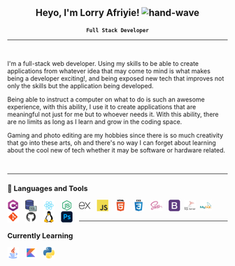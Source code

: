 <h2 align="center">
    Heyo, I'm Lorry Afriyie!
    <img src="https://media.giphy.com/media/hvRJCLFzcasrR4ia7z/giphy.gif" width="28" alt="hand-wave" />
</h2>
<div align="center">

**`Full Stack Developer`**
</div>

---
<br />
<div>
    <p>
        I'm a full-stack web developer. Using my skills to be able to create applications from whatever idea that may come to mind is what makes 
        being a developer exciting!, and being exposed new tech that improves not only the skills but the application being developed.
    </p>
    <p>
        Being able to instruct a computer on what to do is such an awesome experience, with this ability, I use it to create applications that are meaningful not just for me but to whoever needs it. 
        With this ability, there are no limits as long as I learn and grow in the coding space.
    </p>
    <p>
        Gaming and photo editing are my hobbies since there is so much creativity that go into these arts, 
        oh and there's no way I can forget about learning about the cool new 
        of tech whether it may be software or hardware related.
    </p>
    <br/>
</div>

---
<div>
    <h3>🧰 Languages and Tools</h3>
    <div style="margin: 0 auto">
        <img align="left" src="images/c-sharp.png" style="margin-right: 15px" width="26px" alt="c-sharp"/>
        <img align="left" alt="SQLServer" width="26px" style="margin-right: 15px" src="images/sql-server.png"/>
        <img align="left" alt="React" width="26px" style="margin-right: 15px" src="https://raw.githubusercontent.com/github/explore/80688e429a7d4ef2fca1e82350fe8e3517d3494d/topics/react/react.png" />
        <img align="left" alt="Node.js" width="26px" style="margin-right: 15px" src="images/icons8-node-js-240.png" />
        <img align="left" alt="Express.js" width="26px" style="margin-right: 15px" src="images/icons8-express-js-150.png"/>
        <img align="left" alt="JavaScript" width="26px" style="margin-right: 15px" src="https://raw.githubusercontent.com/github/explore/80688e429a7d4ef2fca1e82350fe8e3517d3494d/topics/javascript/javascript.png" />
        <img align="left" alt="HTML5" width="26px" style="margin-right: 15px" src="https://raw.githubusercontent.com/github/explore/80688e429a7d4ef2fca1e82350fe8e3517d3494d/topics/html/html.png" />
        <img align="left" alt="CSS3" width="26px" style="margin-right: 15px" src="https://raw.githubusercontent.com/github/explore/80688e429a7d4ef2fca1e82350fe8e3517d3494d/topics/css/css.png" />
        <img align="left" alt="Sass" width="26px" style="margin-right: 15px" src="https://raw.githubusercontent.com/github/explore/80688e429a7d4ef2fca1e82350fe8e3517d3494d/topics/sass/sass.png" />
        <img align="left" src="images/bootstrap.png" alt="bootstrap" width="26px" style="margin-right: 10px" />
        <img align="left" src="images/mssql-server.png" alt="mssql" width="26px" style="margin-right: 10px" />
        <img align="left" alt="MySQL" width="26px" style="margin-right: 15px" src="images/icons8-mysql-logo-240.png" />
        <img align="left" alt="Git" width="26px" style="margin-right: 15px" src="images/icons8-git-240.png" />
        <img align="left" alt="GitHub" width="26px" style="margin-right: 15px" src="images/icons8-github-240.png" />
        <img align="left" alt="Linux" width="26px" style="margin-right: 15px" src="images/linux.png">
        <img align="left" src="images/photoshop.png" alt="Photoshop" width="26px" style="margin-right: 15px" />
    </div>
    <br/>
</div>
<br/>

---
<div>
    <h3>Currently Learning</h3>
    <div>
        <img align="left" src="images/java.png" style="margin-right: 15px" width="26px" alt="java"/>
        <img align="left" src="images/icons8-kotlin-144.png" style="margin-right: 15px" width="26px" alt="kotlin">
        <img align="left" alt="Python" src="images/python.png" width="26px" style="margin-right: 15px" />
    </div>
    <br/><br/>
</div>


<!--
Here are some ideas to get you started:
- 🔭 I’m currently working on ...
- 🌱 I’m currently learning ...
- 👯 I’m looking to collaborate on ...
- 🤔 I’m looking for help with ...
- 💬 Ask me about ...
- 📫 How to reach me: ...
- 😄 Pronouns: ...
- ⚡ Fun fact: ...
-->

<!---
LorryAfriyie/LorryAfriyie is a ✨ special ✨ repository because its `README.md` (this file) appears on your GitHub profile.
You can click the Preview link to take a look at your changes.
--->
